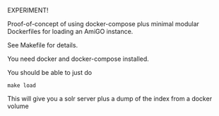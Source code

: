 EXPERIMENT!

Proof-of-concept of using docker-compose plus minimal modular Dockerfiles for loading an AmiGO instance.

See Makefile for details.

You need docker and docker-compose installed.

You should be able to just do

```
make load
```

This will give you a solr server plus a dump of the index from a docker volume

